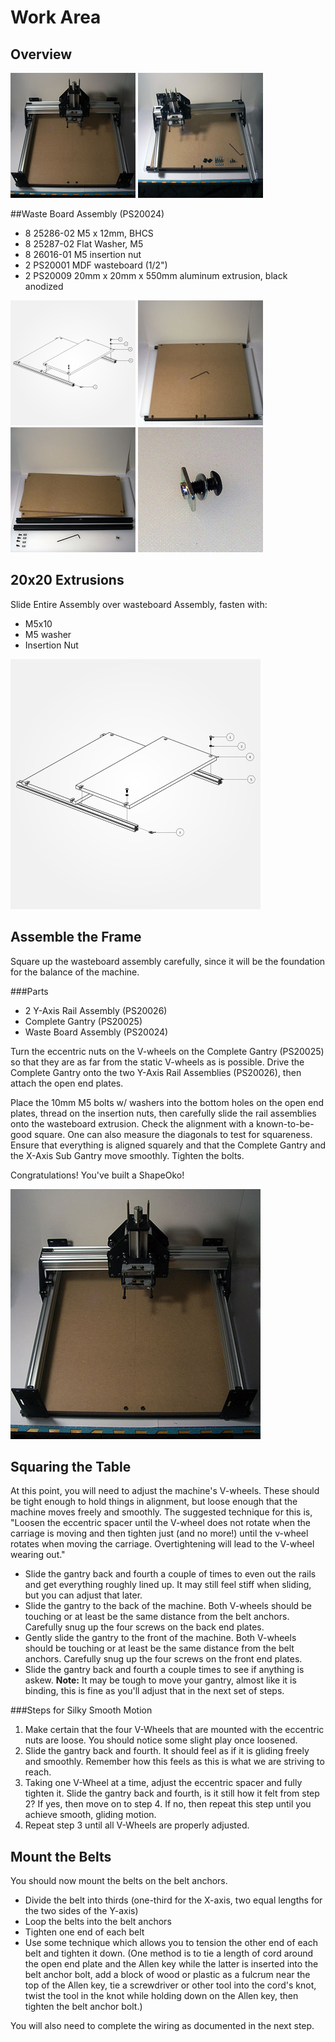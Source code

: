 # Work Area

## Overview

![](tPictures/so_complete_2.jpg)
![](tPictures/so_assembly_gantry_rails_2.jpg)

##Waste Board Assembly (PS20024)

- 8 25286-02 M5 x 12mm, BHCS
- 8 25287-02 Flat Washer, M5
- 8 26016-01 M5 insertion nut
- 2 PS20001 MDF wasteboard (1/2")
- 2 PS20009 20mm x 20mm x 550mm aluminum extrusion, black anodized

![exploded view of assembly step](tPictures/PS20024_2.png)  ![](tPictures/so_waste_board_2.jpg) ![](tPictures/so_waste_board_parts_2.jpg)
![](tPictures/so_m5_x_10mm_bhcs_washer_insertion_nut_2.jpg)

## 20x20 Extrusions

Slide Entire  Assembly over wasteboard Assembly, fasten with:

- M5x10
- M5 washer
- Insertion Nut

[![exploded view of wasteboard and extrusion assembly](tPictures/PS20024_4.png)](content/tPictures/PS20024_16.png)

## Assemble the Frame

Square up the wasteboard assembly carefully, since it will be the foundation for the balance of the machine.

###Parts

* 2 Y-Axis Rail Assembly (PS20026)
* Complete Gantry (PS20025)
* Waste Board Assembly (PS20024)

Turn the eccentric nuts on the V-wheels on the Complete Gantry (PS20025) so that they are as far from the static V-wheels as is possible. Drive the Complete Gantry onto the two Y-Axis Rail Assemblies (PS20026), then attach the open end plates.

Place the 10mm M5 bolts w/ washers into the bottom holes on the open end plates, thread on the insertion nuts, then carefully slide the rail assemblies onto the wasteboard extrusion. Check the alignment with a known-to-be-good square. One can also measure the diagonals to test for squareness. Ensure that everything is aligned squarely and that the Complete Gantry and the X-Axis Sub Gantry move smoothly. Tighten the bolts.

Congratulations! You've built a ShapeOko!

![](tPictures/so_complete_4.jpg)

## Squaring the Table

At this point, you will need to adjust the machine's V-wheels. These should be tight enough to hold things in alignment, but loose enough that the machine moves freely and smoothly. The suggested technique for this is, "Loosen the eccentric spacer until the V-wheel does not rotate when the carriage is moving and then tighten just (and no more!) until the v-wheel rotates when moving the carriage. Overtightening will lead to the V-wheel wearing out."

* Slide the gantry back and fourth a couple of times to even out the rails and get everything roughly lined up. It may still feel stiff when sliding, but you can adjust that later.
* Slide the gantry to the back of the machine. Both V-wheels should be touching or at least be the same distance from the belt anchors. Carefully snug up the four screws on the back end plates.
* Gently slide the gantry to the front of the machine. Both V-wheels should be touching or at least be the same distance from the belt anchors. Carefully snug up the four screws on the front end plates.
* Slide the gantry back and fourth a couple times to see if anything is askew. **Note:** It may be tough to move your gantry, almost like it is binding, this is fine as you'll adjust that in the next set of steps. 

###Steps for Silky Smooth Motion

1. Make certain that the four V-Wheels that are mounted with the eccentric nuts are loose. You should notice some slight play once loosened.
2. Slide the gantry back and fourth. It should feel as if it is gliding freely and smoothly. Remember how this feels as this is what we are striving to reach.
3. Taking one V-Wheel at a time, adjust the eccentric spacer and fully tighten it. Slide the gantry back and fourth, is it still how it felt from step 2? If yes, then move on to step 4. If no, then repeat this step until you achieve smooth, gliding motion.
4. Repeat step 3 until all V-Wheels are properly adjusted. 

## Mount the Belts

You should now mount the belts on the belt anchors.

* Divide the belt into thirds (one-third for the X-axis, two equal lengths for the two sides of the Y-axis)
* Loop the belts into the belt anchors
* Tighten one end of each belt
* Use some technique which allows you to tension the other end of each belt and tighten it down. (One method is to tie a length of cord around the open end plate and the Allen key while the latter is inserted into the belt anchor bolt, add a block of wood or plastic as a fulcrum near the top of the Allen key, tie a screwdriver or other tool into the cord's knot, twist the tool in the knot while holding down on the Allen key, then tighten the belt anchor bolt.)

You will also need to complete the wiring as documented in the next step.


